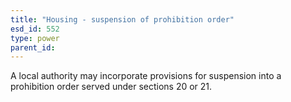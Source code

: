 ```yaml
---
title: "Housing - suspension of prohibition order"
esd_id: 552
type: power
parent_id:  
---
```


A local authority may incorporate provisions for suspension into a prohibition order served under  sections 20 or 21.

